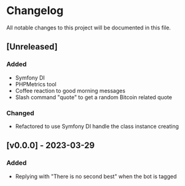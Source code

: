 # Changelog

All notable changes to this project will be documented in this file.

## [Unreleased]

### Added
- Symfony DI
- PHPMetrics tool
- Coffee reaction to good morning messages
- Slash command "quote" to get a random Bitcoin related quote

### Changed
- Refactored to use Symfony DI handle the class instance creating

## [v0.0.0] - 2023-03-29

### Added
- Replying with "There is no second best" when the bot is tagged
